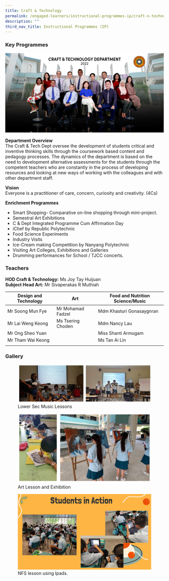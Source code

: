 ```yaml
---
title: Craft & Technology
permalink: /engaged-learners/instructional-programmes-ip/craft-n-technology/
description: ""
third_nav_title: Instructional Programmes (IP)
---
```

### Key Programmes

![CnT](/images/Craft%20&%20Technology%20Department.jpg)

**Department Overview** <br>
The Craft & Tech Dept oversee the development of students critical and inventive thinking skills through the coursework based content and pedagogy processes. The dynamics of the department is based on the need to development alternative assessments for the students through the competent teachers who are constantly in the process of developing resources and looking at new ways of working with the colleagues and with other department staff.

**Vision** <br>
Everyone is a practitioner of care, concern, curiosity and creativity. (4Cs)

**Enrichment Programmes**
*   Smart Shopping- Comparative on-line shopping through mini-project.
*   Semestral Art Exhibitions
*   C & Dept Integrated Programme Cum Affirmation Day
*   iChef by Republic Polytechnic
*   Food Science Experiments
*   Industry Visits
*   Ice-Cream making Competition by Nanyang Polytechnic
*   Visiting Art Colleges, Exhibitions and Galleries
*   Drumming performances for School / TJCC concerts.

### Teachers

**HOD Craft & Technology:** Ms Joy Tay Huijuan<br>
**Subject Head Art:** Mr Sivaperakas R Muthiah

| Design and Technology | Art | Food and Nutrition Science/Music |
|---|---|---|
| Mr Soong Mun Fye | Mr Mohamad Fadzel | Mdm Khasturi Gonasaygnran |
| Mr Lai Weng Keong | Ms Tsering Choden | Mdm Nancy Lau |
| Mr Ong Sheo Yuan |  | Miss Shanti Armugam |
| Mr Tham Wai Keong |  | Ms Tan Ai Lin |
| | |

### Gallery

<figure>
<img src="/images/Capture.jpg">
<figcaption> Lower Sec Music Lessons </figcaption>
</figure>

<figure>
<img src="/images/Art%20lessons%20and%20exibition.jpg">
<figcaption> Art Lesson and Exhibition </figcaption>
</figure>

<figure>
<img src="/images/Craft%20%20Tech_5.png">
<figcaption> NFS lesson using Ipads. </figcaption>
</figure>